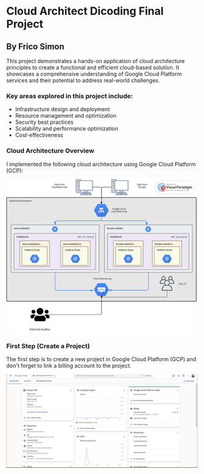 # Cloud Architect Dicoding Final Project
## By Frico Simon

This project demonstrates a hands-on application of cloud architecture principles to create a functional and efficient cloud-based solution. It showcases a comprehensive understanding of Google Cloud Platform services and their potential to address real-world challenges.

### Key areas explored in this project include:

- Infrastructure design and deployment
- Resource management and optimization
- Security best practices
- Scalability and performance optimization
- Cost-effectiveness

### Cloud Architecture Overview

I implemented the following cloud architecture using Google Cloud Platform (GCP):

![GCP Architecture](https://github.com/FricoSimon/Cloud-Architect-Dicoding/blob/main/gcp%20architecture.png)

### First Step (Create a Project)
The first step is to create a new project in Google Cloud Platform (GCP) and don't forget to link a billing account to the project.

![Create a Project](https://github.com/FricoSimon/Cloud-Architect-Dicoding/blob/main/create%20project.png)
